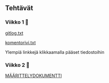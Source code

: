
## Tehtävät
### Viikko 1 :hamburger:
[gitlog.txt](laskarit/viikko1/gitlog.txt) 

[komentorivi.txt](laskarit/viikko1/komentorivi.txt)

Ylempiä linkkejä klikkaamalla pääset tiedostoihin

### Viikko 2 :pizza:

[MÄÄRITTELYDOKUMENTTI](dokumentointi/määrittelydokumentti.txt)



  


